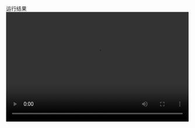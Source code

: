运行结果  
<video src="https://github.com/Carloin/vue-data_picker/blob/master/data-picker.wmv" controls="controls" width="500" height="300">您的浏览器不支持播放该视频！</video>


